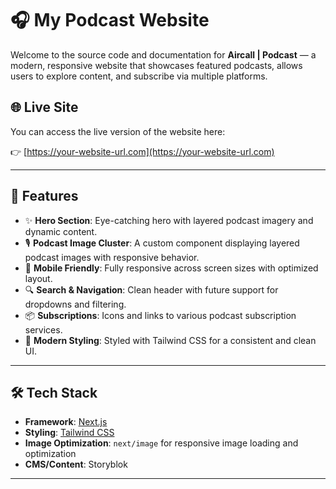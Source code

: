 # 🎧 My Podcast Website

Welcome to the source code and documentation for **Aircall | Podcast** — a modern, responsive website that showcases featured podcasts, allows users to explore content, and subscribe via multiple platforms.

## 🌐 Live Site

You can access the live version of the website here:

👉 [https://your-website-url.com](https://your-website-url.com)

---

## 🧠 Features

- ✨ **Hero Section**: Eye-catching hero with layered podcast imagery and dynamic content.
- 🎙️ **Podcast Image Cluster**: A custom component displaying layered podcast images with responsive behavior.
- 📱 **Mobile Friendly**: Fully responsive across screen sizes with optimized layout.
- 🔍 **Search & Navigation**: Clean header with future support for dropdowns and filtering.
- 📦 **Subscriptions**: Icons and links to various podcast subscription services.
- 🌈 **Modern Styling**: Styled with Tailwind CSS for a consistent and clean UI.

---

## 🛠️ Tech Stack

- **Framework**: [Next.js](https://nextjs.org/)
- **Styling**: [Tailwind CSS](https://tailwindcss.com/)
- **Image Optimization**: `next/image` for responsive image loading and optimization
- **CMS/Content**: Storyblok


---


